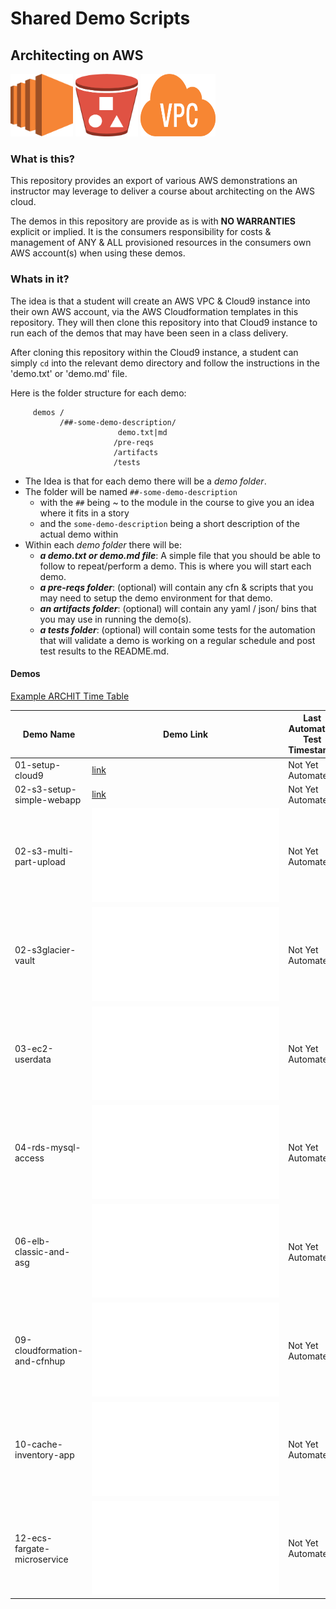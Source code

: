 # Shared Demo Scripts
## Architecting on AWS

<img src="doc/images/ec2.png" width="100" height="100" /> <img src="doc/images/s3.jpeg" width="100" height="100" /> <img src="doc/images/vpc.png" width="120" height="100" />

### What is this?

This repository provides an export of various AWS demonstrations an instructor may leverage to deliver a course about architecting on the AWS cloud.

The demos in this repository are provide as is with **NO WARRANTIES** explicit or implied.  It is the consumers responsibility for costs & management of ANY & ALL provisioned resources in the consumers own AWS account(s) when using these demos.

### Whats in it?

The idea is that a student will create an AWS VPC & Cloud9 instance into their own AWS account, via the AWS Cloudformation templates in this repository.  They will then clone this repository into that Cloud9 instance to run each of the demos that may have been seen in a class delivery.

After cloning this repository within the Cloud9 instance, a student can simply `cd` into the relevant demo directory and follow the instructions in the 'demo.txt' or 'demo.md' file.

Here is the folder structure for each demo:

```
     demos /
           /##-some-demo-description/
                        demo.txt|md
                       /pre-reqs
                       /artifacts
                       /tests
```

- The Idea is that for each demo there will be a _demo folder_.
- The folder will be named `##-some-demo-description`
  - with the `##` being ~ to the module in the course to give you an idea where it fits in a story
  - and the `some-demo-description` being a short description of the actual demo within
- Within each _demo folder_ there will be:
  - _**a demo.txt or demo.md file**_: A simple file that you should be able to follow to repeat/perform a demo.  This is where you will start each demo.
  - _**a pre-reqs folder**_:  (optional) will contain any cfn & scripts that you may need to setup the demo environment for that demo.
  - _**an artifacts folder**_: (optional) will contain any yaml / json/ bins that you may use in running the demo(s).           
  - _**a tests folder**_: (optional) will contain some tests for the automation that will validate a demo is working on a regular schedule and post test results to the README.md.

#### Demos

[Example ARCHIT Time Table](doc/images/timetable.png)

Demo Name     | Demo Link     | Last Automated Test Timestamp
--- | ---| ---
01-setup-cloud9     | [link](https://github.com/virtmerlin/mglab-share-archit/blob/main/demos/01-setup-cloud9/demo.md)   | Not Yet Automated
02-s3-setup-simple-webapp     | [link](https://github.com/virtmerlin/mglab-share-archit/blob/main/demos/02-s3-setup-simple-webapp/demo.md)   | Not Yet Automated
02-s3-multi-part-upload     | ![link](demos/02-s3-multi-part-upload/demo.txt)   | Not Yet Automated
02-s3glacier-vault     | ![link](demos/02-s3glacier-vault/demo.txt)   | Not Yet Automated
03-ec2-userdata     | ![link](demos/03-ec2-userdata/demo.txt)   | Not Yet Automated
04-rds-mysql-access     | ![link](demos/04-rds-mysql-access/demo.txt)   | Not Yet Automated
06-elb-classic-and-asg     | ![link](demos/06-elb-classic-and-asg/demo.txt)   | Not Yet Automated
09-cloudformation-and-cfnhup     | ![link](demos/09-cloudformation-and-cfnhup/demo.txt)   | Not Yet Automated
10-cache-inventory-app     | ![link](demos/10-cache-inventory-app/demo.txt)   | Not Yet Automated
12-ecs-fargate-microservice     | ![link](demos/12-ecs-fargate-microservice/demo.txt)   | Not Yet Automated
